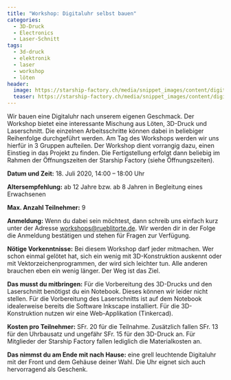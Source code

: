 ```yaml
---
title: "Workshop: Digitaluhr selbst bauen"
categories:
  - 3D-Druck
  - Electronics
  - Laser-Schnitt
tags:
  - 3d-druck
  - elektronik
  - laser
  - workshop
  - löten
header:
  image: https://starship-factory.ch/media/snippet_images/content/digitaluhr.jpg
  teaser: https://starship-factory.ch/media/snippet_images/content/digitaluhr.jpg
---
```


Wir bauen eine Digitaluhr nach unserem eigenen Geschmack. Der Workshop bietet eine interessante Mischung aus Löten, 3D-Druck und Laserschnitt. Die einzelnen Arbeitsschritte können dabei in beliebiger Reihenfolge durchgeführt werden. Am Tag des Workshops werden wir uns hierfür in 3 Gruppen aufteilen. Der Workshop dient vorrangig dazu, einen Einstieg in das Projekt zu finden. Die Fertigstellung erfolgt dann beliebig im Rahmen der Öffnungszeiten der Starship Factory (siehe Öffnungszeiten).

**Datum und Zeit:** 18\. Juli 2020, 14:00 – 18:00 Uhr

**Altersempfehlung:** ab 12 Jahre bzw. ab 8 Jahren in Begleitung eines Erwachsenen

**Max. Anzahl Teilnehmer:** 9

**Anmeldung:** Wenn du dabei sein möchtest, dann schreib uns einfach kurz unter der Adresse [workshops@rueblitorte.de](mailto:%20workshops@rueblitorte.de). Wir werden dir in der Folge die Anmeldung bestätigen und stehen für Fragen zur Verfügung.

**Nötige Vorkenntnisse:** Bei diesem Workshop darf jeder mitmachen. Wer schon einmal gelötet hat, sich ein wenig mit 3D-Konstruktion auskennt oder mit Vektorzeichenprogrammen, der wird sich leichter tun. Alle anderen brauchen eben ein wenig länger. Der Weg ist das Ziel.

**Das musst du mitbringen:** Für die Vorbereitung des 3D-Drucks und den Laserschnitt benötigst du ein Notebook. Dieses können wir leider nicht stellen. Für die Vorbereitung des Laserschnitts ist auf dem Notebook idealerweise bereits die Software Inkscape installiert. Für die 3D-Konstruktion nutzen wir eine Web-Applikation (Tinkercad).

**Kosten pro Teilnehmer:** SFr. 20 für die Teilnahme. Zusätzlich fallen SFr. 13 für den Uhrbausatz und ungefähr SFr. 15 für den 3D-Druck an. Für Mitglieder der Starship Factory fallen lediglich die Materialkosten an.

**Das nimmst du am Ende mit nach Hause:** eine grell leuchtende Digitaluhr mit der Front und dem Gehäuse deiner Wahl. Die Uhr eignet sich auch hervorragend als Geschenk.
